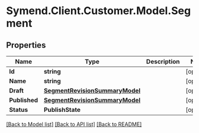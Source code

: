 # Symend.Client.Customer.Model.Segment

## Properties

Name | Type | Description | Notes
------------ | ------------- | ------------- | -------------
**Id** | **string** |  | [optional] 
**Name** | **string** |  | [optional] 
**Draft** | [**SegmentRevisionSummaryModel**](SegmentRevisionSummaryModel.md) |  | [optional] 
**Published** | [**SegmentRevisionSummaryModel**](SegmentRevisionSummaryModel.md) |  | [optional] 
**Status** | **PublishState** |  | [optional] 

[[Back to Model list]](../README.md#documentation-for-models) [[Back to API list]](../README.md#documentation-for-api-endpoints) [[Back to README]](../README.md)


